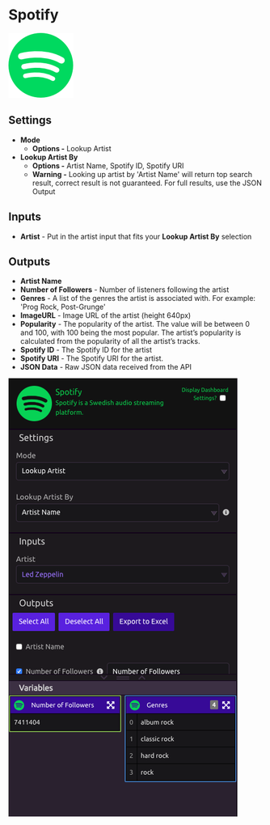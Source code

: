 # Spotify

![A Swedish audio streaming platform.](../../.gitbook/assets/spotify%20%282%29.png)

## Settings

* **Mode**
  * **Options -** Lookup Artist
* **Lookup Artist By**
  * **Options -** Artist Name, Spotify ID, Spotify URI
  * **Warning -** Looking up artist by 'Artist Name' will return top search result, correct result is not guaranteed. For full results, use the JSON Output

## Inputs

* **Artist** - Put in the artist input that fits your **Lookup Artist By** selection

## Outputs

* **Artist Name**
* **Number of Followers** - Number of listeners following the artist
* **Genres** - A list of the genres the artist is associated with. For example: 'Prog Rock, Post-Grunge'
* **ImageURL** - Image URL of the artist \(height 640px\)
* **Popularity** - The popularity of the artist. The value will be between 0 and 100, with 100 being the most popular. The artist’s popularity is calculated from the popularity of all the artist’s tracks.
* **Spotify ID** - The Spotify ID for the artist
* **Spotify URI** - The Spotify URI for the artist.
* **JSON Data** - Raw JSON data received from the API

![](../../.gitbook/assets/spotify.png)

